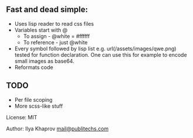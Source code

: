 ## Fast and dead simple: ##

* Uses lisp reader to read css files
* Variables start with @
    * To assign - @white = #ffffff
    * To reference - just @white
* Every symbol followed by lisp list e.g. url(/assets/images/qwe.png) tested for function declaration. One can use this for example to encode small images as base64.
* Reformats code

## TODO ##
* Per file scoping
* More scss-like stuff


License: MIT

Author: Ilya Khaprov <mail@publitechs.com>
